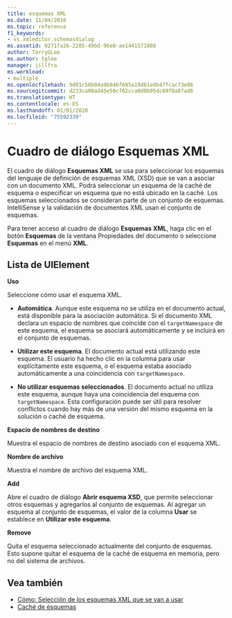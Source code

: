 ```yaml
---
title: esquemas XML
ms.date: 11/04/2016
ms.topic: reference
f1_keywords:
- vs.xmleditor.schemasdialog
ms.assetid: 0271fa26-2205-49bd-96e0-ae1441571808
author: TerryGLee
ms.author: tglee
manager: jillfra
ms.workload:
- multiple
ms.openlocfilehash: 9d01c56b04a9b046f695a19d61a9b47fcac73e06
ms.sourcegitcommit: d233ca00ad45e50cf62cca0d0b95dc69f0a87ad6
ms.translationtype: HT
ms.contentlocale: es-ES
ms.lasthandoff: 01/01/2020
ms.locfileid: "75592339"
---
```

# <a name="xml-schemas-dialog-box"></a>Cuadro de diálogo Esquemas XML

El cuadro de diálogo **Esquemas XML** se usa para seleccionar los esquemas del lenguaje de definición de esquemas XML (XSD) que se van a asociar con un documento XML. Podrá seleccionar un esquema de la caché de esquema o especificar un esquema que no está ubicado en la caché. Los esquemas seleccionados se consideran parte de un conjunto de esquemas. IntelliSense y la validación de documentos XML usan el conjunto de esquemas.

Para tener acceso al cuadro de diálogo **Esquemas XML**, haga clic en el botón **Esquemas** de la ventana Propiedades del documento o seleccione **Esquemas** en el menú **XML**.

## <a name="uielement-list"></a>Lista de UIElement

**Uso**

Seleccione cómo usar el esquema XML.

- **Automática**. Aunque este esquema no se utiliza en el documento actual, está disponible para la asociación automática. Si el documento XML declara un espacio de nombres que coincide con el `targetNamespace` de este esquema, el esquema se asociará automáticamente y se incluirá en el conjunto de esquemas.

- **Utilizar este esquema**. El documento actual está utilizando este esquema. El usuario ha hecho clic en la columna para usar explícitamente este esquema, o el esquema estaba asociado automáticamente a una coincidencia con `targetNamespace`.

- **No utilizar esquemas seleccionados**. El documento actual no utiliza este esquema, aunque haya una coincidencia del esquema con `targetNamespace`. Esta configuración puede ser útil para resolver conflictos cuando hay más de una versión del mismo esquema en la solución o caché de esquema.

**Espacio de nombres de destino**

Muestra el espacio de nombres de destino asociado con el esquema XML.

**Nombre de archivo**

Muestra el nombre de archivo del esquema XML.

**Add**

Abre el cuadro de diálogo **Abrir esquema XSD**, que permite seleccionar otros esquemas y agregarlos al conjunto de esquemas. Al agregar un esquema al conjunto de esquemas, el valor de la columna **Usar** se establece en **Utilizar este esquema**.

**Remove**

Quita el esquema seleccionado actualmente del conjunto de esquemas. Esto supone quitar el esquema de la caché de esquema en memoria, pero no del sistema de archivos.

## <a name="see-also"></a>Vea también

- [Cómo: Selección de los esquemas XML que se van a usar](../xml-tools/how-to-select-the-xml-schemas-to-use.md)
- [Caché de esquemas](../xml-tools/schema-cache.md)
